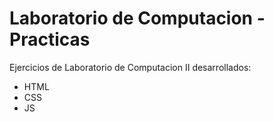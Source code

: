 # Laboratorio de Computacion - Practicas
Ejercicios de Laboratorio de Computacion II desarrollados: 
<ul>
<li>HTML</li>
<li>CSS</li>
<li>JS</li>
</ul>
